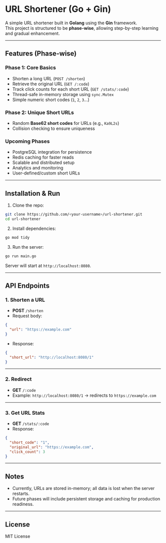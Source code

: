 

# URL Shortener (Go + Gin)

A simple URL shortener built in **Golang** using the **Gin** framework.  
This project is structured to be **phase-wise**, allowing step-by-step learning and gradual enhancement.

---

## Features (Phase-wise)

### Phase 1: Core Basics
- Shorten a long URL (`POST /shorten`)
- Retrieve the original URL (`GET /:code`)
- Track click counts for each short URL (`GET /stats/:code`)
- Thread-safe in-memory storage using `sync.Mutex`
- Simple numeric short codes (`1`, `2`, `3`...)

### Phase 2: Unique Short URLs
- Random **Base62 short codes** for URLs (e.g., `Ka9L2s`)
- Collision checking to ensure uniqueness

### Upcoming Phases
- PostgreSQL integration for persistence
- Redis caching for faster reads
- Scalable and distributed setup
- Analytics and monitoring
- User-defined/custom short URLs

---

## Installation & Run

1. Clone the repo:

```bash
git clone https://github.com/<your-username>/url-shortener.git
cd url-shortener
```

2. Install dependencies:

```bash
go mod tidy
```

3. Run the server:

```bash
go run main.go
```

Server will start at `http://localhost:8080`.

---

## API Endpoints

### 1. Shorten a URL
- **POST** `/shorten`  
- Request body:

```json
{
  "url": "https://example.com"
}
```

- Response:

```json
{
  "short_url": "http://localhost:8080/1"
}
```

---

### 2. Redirect
- **GET** `/:code`  
- Example: `http://localhost:8080/1` → redirects to `https://example.com`

---

### 3. Get URL Stats
- **GET** `/stats/:code`  
- Response:

```json
{
  "short_code": "1",
  "original_url": "https://example.com",
  "click_count": 3
}
```

---

## Notes
- Currently, URLs are stored in-memory; all data is lost when the server restarts.
- Future phases will include persistent storage and caching for production readiness.

---

## License
MIT License